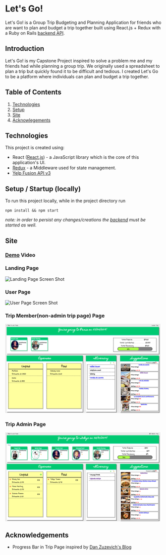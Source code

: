 # Let's Go!
Let's Go! is a Group Trip Budgeting and Planning Application for friends who are want to plan and budget a trip together built using React.js + Redux with a Ruby on Rails [backend API](https://github.com/cStruong/letsgo_back).

## Introduction
Let's Go! is my Capstone Project inspired to solve a problem me and my friends had while planning a group trip. We originally used a spreadsheet to plan a trip but quickly found it to be difficult and tedious. I created Let's Go to be a platform where individuals can plan and budget a trip together.

## Table of Contents
1. [Technologies](#technologies)
2. [Setup](#setup)
3. [Site](#site)
4. [Acknowlegements](#acknowledgements)

## Technologies<a name="technologies"></a>
This project is created using: 
* React ([React.js](https://reactjs.org/)) - a JavaScript library which is the core of this application's UI.
* [Redux](https://redux.js.org/) - a Middleware used for state management.
* [Yelp Fusion API v3](https://www.yelp.com/developers/documentation/v3)

## Setup / Startup (locally) <a name="setup"></a>
To run this project locally, while in the project directory run
```
npm install && npm start
```
*note: in order to persist any changes/creations the [backend](https://github.com/cStruong/letsgo_back) must be started as well.*

## Site <a name="site"></a>

### [Demo](https://youtu.be/ducMIcBYC3M) Video

### Landing Page
![Landing Page Screen Shot](./src/assets/landingpage.png)

### User Page
![User Page Screen Shot](./src/assets/userpage.png)

### Trip Member(non-admin trip page) Page
![Trip Non Admin Screen Shot](./src/assets/tripmemberpage.png)

### Trip Admin Page
![Trip Admin Screen Shot](./src/assets/tripadminpage.png)

## Acknowledgements<a name="acknowledgements"></a>
* Progress Bar in Trip Page inspired by [Dan Zuzevich's Blog](https://medium.com/@ItsMeDannyZ/how-to-build-a-progress-bar-with-react-8c5e79731d1f)

